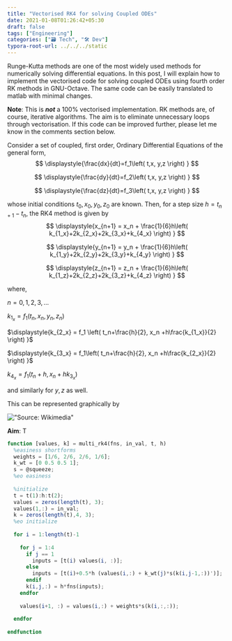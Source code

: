 ```yaml
---
title: "Vectorised RK4 for solving Coupled ODEs"
date: 2021-01-08T01:26:42+05:30
draft: false
tags: ["Engineering"]
categories: ["🗃️ Tech", "🛠 Dev"]
typora-root-url: ../../../static
---
```


Runge-Kutta methods are one of the most widely used methods for numerically solving differential equations. In this post, I will explain how to implement the vectorised code for solving coupled ODEs using fourth order RK methods in GNU-Octave. The same code can be easily translated to matlab with minimal changes. 

**Note**: This is ***not*** a 100% vectorised implementation. RK methods are, of course, iterative algorithms. The aim is to eliminate unnecessary loops through vectorisation. If this code can be improved further, please let me know in the comments section below.

Consider a set of coupled, first order, Ordinary Differential Equations of the general form,
$$
\displaystyle{\frac{dx}{dt}=f_1\left( t,x, y,z \right) } 
$$

$$
\displaystyle{\frac{dy}{dt}=f_2\left( t,x, y,z \right) } 
$$

$$
\displaystyle{\frac{dz}{dt}=f_3\left( t,x, y,z \right) }
$$



whose initial conditions $t_0, x_0, y_0, z_0$ are known. Then, for a step size $\displaystyle{h= t_{n+1}-t_n}$, the RK4 method is given by
$$
\displaystyle{x_{n+1} = x_n + \frac{1}{6}h\left( k_{1_x}+2k_{2_x}+2k_{3_x}+k_{4_x} \right) }
$$

$$
\displaystyle{y_{n+1} = y_n + \frac{1}{6}h\left( k_{1_y}+2k_{2_y}+2k_{3_y}+k_{4_y} \right) }
$$

$$
\displaystyle{z_{n+1} = z_n + \frac{1}{6}h\left( k_{1_z}+2k_{2_z}+2k_{3_z}+k_{4_z} \right) }
$$



where,

$\displaystyle{n = 0,1,2,3,\ldots}$

$\displaystyle{k_{1_x} = f_1\left( t_n, x_n, y_n, z_n \right) }$

$\displaystyle{k_{2_x} = f_1 \left( t_n+\frac{h}{2}, x_n +h\frac{k_{1_x}}{2} \right) }$

$\displaystyle{k_{3_x} = f_1\left( t_n+\frac{h}{2}, x_n +h\frac{k_{2_x}}{2} \right) }$

$\displaystyle{k_{4_x} = f_1\left( t_n+h, x_n +hk_{3_x} \right) }$

and similarly for $y, z$ as well.

This can be represented graphically by

!["Source: Wikimedia"](/images/2021/vectorised-code-for-rk4-in-octave/800px-Runge-Kutta_slopes.svg.png "Source: Wikimedia")

**Aim**: T

```octave
function [values, k] = multi_rk4(fns, in_val, t, h)
  %easiness shortforms
  weights = [1/6, 2/6, 2/6, 1/6];
  k_wt = [0 0.5 0.5 1];
  s = @squeeze;
  %eo easiness
  
  %initialize
  t = t(1):h:t(2);
  values = zeros(length(t), 3);
  values(1,:) = in_val;
  k = zeros(length(t),4, 3);
  %eo initialize
  
  for i = 1:length(t)-1
    
    for j = 1:4
      if j == 1
        inputs = [t(i) values(i, :)];
      else
        inputs = [t(i)+0.5*h (values(i,:) + k_wt(j)*s(k(i,j-1,:))')];
      endif
      k(i,j,:) = h*fns(inputs);
    endfor
    
    values(i+1, :) = values(i,:) + weights*s(k(i,:,:));
    
  endfor
  
endfunction
```

